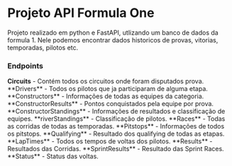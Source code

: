 <h1>Projeto API Formula One</h1>

Projeto realizado em python e FastAPI, utlizando um banco de dados da formula 1.
Nele podemos encontrar dados historicos de provas, vitorias, temporadas, pilotos etc.


<h3>Endpoints</h3>
    <b>Circuits</b> - Contém todos os circuitos onde foram disputados prova.
    **Drivers** - Todos os pilotos que ja participaram de alguma etapa.
    **Constructors** - Informações de todas as equipes da categoria.
    **ConstructorResults** - Pontos conquistados pela equipe por prova.
    **ConstructorStandings** - Informações de resultados e classificação de equipes.
    **riverStandings** - Classificação de pilotos.
    **Races** - Todas as corridas de todas as temporadas.
    **Pitstops** - Informações de todos os pitstops.
    **Qualifying** - Resultado dos qualifying de todas as etapas.
    **LapTimes** - Todos os tempos de voltas dos pilotos.
    **Results** - Resultados das Corridas.
    **SprintResults** - Resultado das Sprint Races.
    **Status** - Status das voltas.
